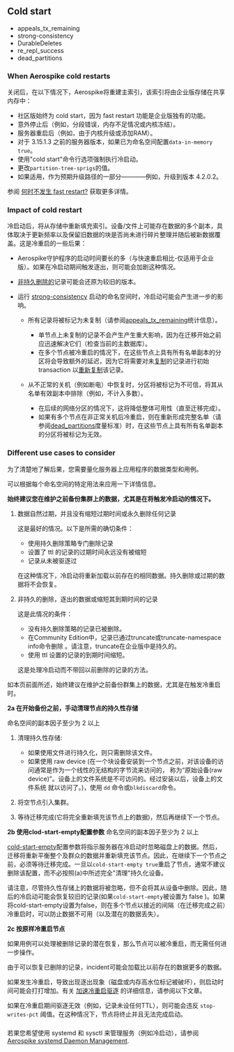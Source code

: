 ## Cold start

- appeals_tx_remaining
- strong-consistency
- DurableDeletes
- re_repl_success
- dead_partitions

### When Aerospike cold restarts
关闭后，在以下情况下，Aerospike将重建主索引，该索引将由企业版存储在共享内存中：

- 社区版始终为 cold start，因为 fast restart 功能是企业版独有的功能。
- 意外停止后（例如，分段错误，内存不足情况或内核冻结）。
- 服务器重启后（例如，由于内核升级或添加RAM）。
- 对于 3.15.1.3 之前的服务器版本，如果已为命名空间配置`data-in-memory true`。
- 使用"cold start"命令行选项强制执行冷启动。
- 更改`partition-tree-sprigs`的值。
- 如果适用，作为预期升级路径的一部分————例如，升级到版本 4.2.0.2。

参阅 [何时不发生 fast restart?](../fast-restart/FastRestart.md) 获取更多详情。

### Impact of cold restart
冷启动后，将从存储中重新填充索引。设备/文件上可能存在数据的多个副本，具体取决于更新频率以及保留旧数据的块是否尚未进行碎片整理并随后被新数据覆盖。这是冷重启的一些后果：

- Aerospike守护程序的启动时间要长的多（与快速重启相比-仅适用于企业版）。如果在冷启动期间触发逐出，则可能会加剧这种情况。
- [非持久删除的](../durable-deletes/DurableDeletes.md)记录可能会还原为较旧的版本。
- 运行 [strong-consistency]() 启动的命名空间时，冷启动可能会产生进一步的影响。
  
  - 所有记录将被标记为未复制（请参阅[appeals_tx_remaining]()统计信息）。
    
    - 单节点上未复制的记录不会产生产生重大影响，因为在迁移开始之前应迅速解决它们（检查当前的主数据库）。
    - 在多个节点被冷重启的情况下，在这些节点上具有所有名单副本的分区将会导致额外的延迟，因为它将需要对未[复制](re_repl_success)的记录进行初始 transaction 以[重新复制](re_repl_success)该记录。
  - 从不正常的关机（例如断电）中恢复时，分区将被标记为不可信，将其从名单有效副本中排除（例如，不计入多数）。
    
    - 在后续的网络分区的情况下，这将降低整体可用性（直至迁移完成）。
    - 如果有多个节点在非正常关机后冷重启，则在重新形成完整名单（请参阅[dead_partitions]()度量标准）时，在这些节点上具有所有名单副本的分区将被标记为无效。
    
### Different use cases to consider
为了清楚地了解后果，您需要量化服务器上应用程序的数据类型和用例。

可以根据每个命名空间的特定用法来应用一下详情信息。

**始终建议您在维护之前备份集群上的数据，尤其是在将触发冷启动的情况下。**

1. 数据自然过期，并且没有缩短过期时间或永久删除任何记录
  
    这是最好的情况。以下是所需的确切条件：
   
    - 使用持久删除策略专门删除记录
    - 设置了 ttl 的记录的过期时间永远没有被缩短
    - 记录从未被驱逐过
    
    在这种情况下，冷启动将重新加载以前存在的相同数据。持久删除或过期的数据将不会恢复。
   
2. 非持久的删除，逐出的数据或缩短其到期时间的记录

    这是此情况的条件：
   
    - 没有持久删除策略的记录已被删除。
    - 在Community Edition中，记录已通过truncate或truncate-namespace info命令删除 。请注意，truncate在企业版中是持久的。
    - 使用 ttl 设置的记录的到期时间缩短。
    
    这是处理冷启动而不带回以前删除的记录的方法。

如本页前面所述，始终建议在维护之前备份群集上的数据，尤其是在触发冷重启时。

 **2a 在开始备份之前，手动清理节点的持久性存储**

 命名空间的副本因子至少为 2 以上

  1. 清理持久性存储:

      - 如果使用文件进行持久化，则只需删除该文件。
      - 如果使用 raw device (在一个块设备安装到一个节点之前，对该设备的访问通常是作为一个线性的无结构的字节流来访问的，
        称为“原始设备(raw device)”。设备上的文件系统是不可访问的。经过安装以后，设备上的文件系统
        就以访问了。)，使用 `dd` 命令或`blkdiscard`命令。
        
  2. 将空节点引入集群。
  3. 等待迁移完成(它将完全重新填充该节点上的数据)，然后再继续下一个节点。

  **2b 使用clod-start-empty配置参数**
  命名空间的副本因子至少为 2 以上
  
   [cold-start-empty]()配置参数将指示服务器在冷启动时忽略磁盘上的数据。然后，迁移将重新平衡整个及群众的数据并重新填充该节点。因此，在继续下一个节点之前，必须等待迁移完成。一旦以`cold-start-empty true`重启了节点，通常不建议删除该配置，而不必按照(a)中所述完全"清理"持久化设备。

  请注意，尽管持久性存储上的数据将被忽略，但不会将其从设备中删除。因此，随后的冷启动可能会恢复较旧的记录(如果`cold-start-empty`被设置为 false )。如果将cold-start-empty设置为false，则在多个节点以接近的间隔（在迁移完成之前）冷重启时，可以防止数据不可用（以及潜在的数据丢失）。
  
  **2c 按原样冷重启节点**

  如果用例可以处理被删除记录的潜在恢复，那么节点可以被冷重启，而无需任何进一步操作。
  
由于可以恢复已删除的记录，incident可能会加载比以前存在的数据更多的数据。

如果发生冷重启，导致出现逐出现象（磁盘或内存高水位标记被破坏），则启动时间可能会打打增加。有关 [加速冷重启驱逐](https://discuss.aerospike.com/t/faq-what-options-are-available-to-speed-up-cold-start-eviction/3480) 的详细信息，请参阅以下文章。

如果在冷重启期间驱逐无效（例如，记录未设任何TTL），则可能会违反 `stop-writes-pct` 阈值。在这种情况下，节点将终止并且无法完成启动。

###

若果您希望使用 systemd 和 sysctl 来管理服务（例如冷启动），请参阅[Aerospike systemd Daemon Management](https://www.aerospike.com/docs/operations/manage/aerospike/systemd/index.html#coldstart-aerospike-server).